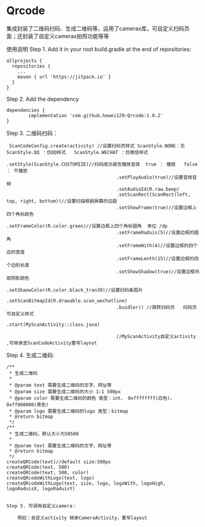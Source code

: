 # Qrcode
集成封装了二维码扫码、生成二维码等，运用了camerax库，可自定义扫码页面；还封装了自定义camerax拍照功能等等

使用说明 
Step 1. Add it in your root build.gradle at the end of repositories:

    allprojects {
      repositories {
        ...
        maven { url 'https://jitpack.io' }
      }
    }
Step 2. Add the dependency

    dependencies {
            implementation 'com.github.hewei129:Qrcode:1.0.2'
    }
    
Step 3. 二维码扫码：

     ScanCodeConfig.create(activity) //设置扫码页样式 ScanStyle.NONE：无  ScanStyle.QQ ：仿QQ样式   ScanStyle.WECHAT ：仿微信样式
                                            .setStyle(ScanStyle.CUSTOMIZE)//扫码成功是否播放音效  true ： 播放   false ： 不播放
                                            .setPlayAudio(true)//设置音效音频
                                            .setAudioId(R.raw.beep)
                                            .setScanRect(ScanRect(left, top, right, bottom))//设置扫描框剧屏幕的边距
                                            .setShowFrame(true)//设置边框上四个角标颜色
                                            .setFrameColor(R.color.green)//设置边框上四个角标圆角  单位 /dp
                                            .setFrameRaduis(5)//设置边框的圆角
                                            .setFrameWith(4)//设置边框的四个边的宽度
                                            .setFrameLenth(15)//设置边框的四个边的长度
                                            .setShowShadow(true)//设置边框外部阴影颜色
                                            .setShaowColor(R.color.black_tran30)//设置扫码条图片
                                            .setScanBitmapId(R.drawable.scan_wechatline)
                                            .buidler() //跳转扫码页   扫码页可自定义样式
                                            .start(MyScanActivity::class.java)
                                            
                                            //MyScanActivity自定义activity ,可继承至ScanCodeActivity重写layout

Step 4. 生成二维码:

    /**
     * 生成二维码
     *
     * @param text 需要生成二维码的文字、网址等
     * @param size 需要生成二维码的大小 1:1 500px
     * @param color 需要生成二维码的颜色 类型：int， 0xffffffff(白色)， 0xff000000(黑色)
     * @param logo 需要生成二维码的logo 类型：bitmap
     * @return bitmap
     */
    /**
     * 生成二维码，默认大小为50500
     *
     * @param text 需要生成二维码的文字、网址等
     * @return bitmap
     */
    createQRCode(text)//default size:500px
    createQRCode(text, 500)
    createQRCode(text, 500, color)
    createQRcodeWithLogo(text, logo)
    createQRcodeWithLogo(text, size, logo, logoWith, logoHigh, logoRaduisX, logoRaduisY)
    
    
    Step 5. 可调用自定义camera：
    
        例如：自定义activity 继承CameraActivity，重写layout
    


